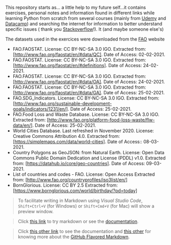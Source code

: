 
This repository starts as... a little help to my future self...it contains exercises, personal notes and information found in different links while learning Python from scratch from several courses (mainly from [Udemy](https://www.udemy.com/) and [Datacamp](https://www.datacamp.com/courses)) and searching the internet for information to better understand specific issues ( thank you [Stackoverflow](https://stackoverflow.com/)!). It  (and maybe someone else's)

The datasets used in the exercices were downloaded from the [FAO] website 

* FAO.FAOSTAT. License: CC BY-NC-SA 3.0 IGO. Extracted from: [http://www.fao.org/faostat/en/#data/QC]. Date of Access: 02-02-2021.
* FAO.FAOSTAT. License: CC BY-NC-SA 3.0 IGO. Extracted from: [http://www.fao.org/faostat/en/#definitions]. Date of Access: 24-02-2021.
* FAO.FAOSTAT. License: CC BY-NC-SA 3.0 IGO. Extracted from: [http://www.fao.org/faostat/en/#data/OA]. Date of Access: 24-02-2021.
* FAO.FAOSTAT. License: CC BY-NC-SA 3.0 IGO. Extracted from: [http://www.fao.org/faostat/en/#data/GA]. Date of Access: 25-02-2021.
* FAO.SDG_Indicators. License: CC BY-NC-SA 3.0 IGO. Extracted from: [http://www.fao.org/sustainable-development-goals/indicators/1231/en/]. Date of Access: 25-02-2021.
* FAO.Food Loss and Waste Database. License: CC BY-NC-SA 3.0 IGO. Extracted from: [http://www.fao.org/platform-food-loss-waste/flw-data/en/]. Date of Access: 25-02-2021.
* World Cities Database. Last refreshed in November 2020. License: Creative Commons Attribution 4.0. Extracted from: [https://simplemaps.com/data/world-cities]. Date of Access:: 08-03-2021.
* Country Polygons as GeoJSON: from Natural Earth. License: Open Data Commons Public Domain Dedication and License (PDDL) v1.0. Extracted from: [https://datahub.io/core/geo-countries]. Date of Access: 09-03-2021.
* List of countries and codes - FAO. License: Open Access Extracted from: [http://www.fao.org/countryprofiles/iso3list/en/]
* BornGlorious. License: CC BY 2.5 Extracted from: [https://www.bornglorious.com/world/birthday/?pd=today]

        

> To facilitate writing in Markdown using *Visual Studio Code*, `Shift+Ctrl+V` (for Windows) or `Shift+Cmd+V` (for Mac) will show a preview window.

> Click [this link] to try markdown or see the [documentation].


> Click [this other link] to see the documentation and [this other] for knowing more about the [GitHub Flavored Markdown].


[this link]: https://marked.js.org/demo/
[documentation]: https://marked.js.org/
[GitHub Flavored Markdown]: https://guides.github.com/features/mastering-markdown/#GitHub-flavored-markdown
[this other link]: https://docs.github.com/en/github/writing-on-github/basic-writing-and-formatting-syntax
[this other]:https://github.blog/2017-03-14-a-formal-spec-for-github-markdown/
[FAO]: http://www.fao.org/statistics/en/